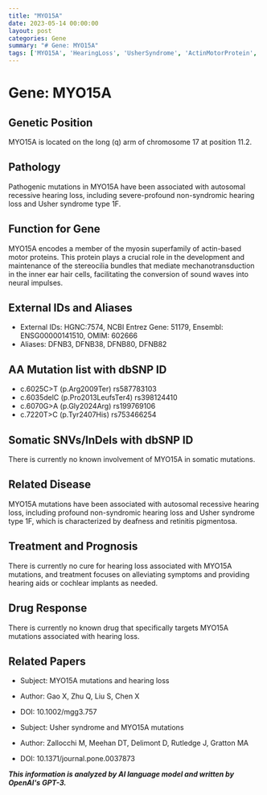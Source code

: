 ```yaml
---
title: "MYO15A"
date: 2023-05-14 00:00:00
layout: post
categories: Gene
summary: "# Gene: MYO15A"
tags: ['MYO15A', 'HearingLoss', 'UsherSyndrome', 'ActinMotorProtein', 'GeneticMutation', 'Mechanotransduction', 'Deafness', 'RetinitisPigmentosa']
---
```


# Gene: MYO15A

## Genetic Position 
MYO15A is located on the long (q) arm of chromosome 17 at position 11.2.

## Pathology
Pathogenic mutations in MYO15A have been associated with autosomal recessive hearing loss, including severe-profound non-syndromic hearing loss and Usher syndrome type 1F.

## Function for Gene
MYO15A encodes a member of the myosin superfamily of actin-based motor proteins. This protein plays a crucial role in the development and maintenance of the stereocilia bundles that mediate mechanotransduction in the inner ear hair cells, facilitating the conversion of sound waves into neural impulses.

## External IDs and Aliases
- External IDs: HGNC:7574, NCBI Entrez Gene: 51179, Ensembl: ENSG00000141510, OMIM: 602666
- Aliases: DFNB3, DFNB38, DFNB80, DFNB82

## AA Mutation list with dbSNP ID
- c.6025C>T (p.Arg2009Ter) rs587783103
- c.6035delC (p.Pro2013LeufsTer4) rs398124410
- c.6070G>A (p.Gly2024Arg) rs199769106
- c.7220T>C (p.Tyr2407His) rs753466254

## Somatic SNVs/InDels with dbSNP ID
There is currently no known involvement of MYO15A in somatic mutations.

## Related Disease
MYO15A mutations have been associated with autosomal recessive hearing loss, including profound non-syndromic hearing loss and Usher syndrome type 1F, which is characterized by deafness and retinitis pigmentosa.

## Treatment and Prognosis
There is currently no cure for hearing loss associated with MYO15A mutations, and treatment focuses on alleviating symptoms and providing hearing aids or cochlear implants as needed.

## Drug Response
There is currently no known drug that specifically targets MYO15A mutations associated with hearing loss.

## Related Papers
- Subject: MYO15A mutations and hearing loss
- Author: Gao X, Zhu Q, Liu S, Chen X
- DOI: 10.1002/mgg3.757

- Subject: Usher syndrome and MYO15A mutations
- Author: Zallocchi M, Meehan DT, Delimont D, Rutledge J, Gratton MA
- DOI: 10.1371/journal.pone.0037873

**_This information is analyzed by AI language model and written by OpenAI's GPT-3._**